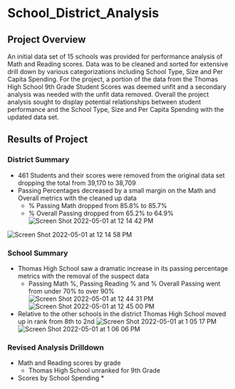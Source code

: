 # School_District_Analysis
## Project Overview

An initial data set of 15 schools was provided for performance analysis of Math and Reading scores.  Data was to be cleaned and sorted for extensive drill down by various categorizations including School Type, Size and Per Capita Spending.  For the project, a portion of the data from the Thomas High School 9th Grade Student Scores was deemed unfit and a secondary analysis was needed with the unfit data removed.  Overall the project analysis sought to display potential relationships between student performance and the School Type, Size and Per Capita Spending with the updated data set.
## Results of Project
### District Summary
  * 461 Students and their scores were removed from the original data set dropping the total from 39,170 to 38,709
  * Passing Percentages decreased by a small margin on the Math and Overall metrics with the cleaned up data
    * % Passing Math dropped from 85.8% to 85.7%
    * % Overall Passing dropped from 65.2% to 64.9%
![Screen Shot 2022-05-01 at 12 14 42 PM](https://user-images.githubusercontent.com/98665941/166156867-0589f960-e425-47e3-8564-fe81f20d500e.png)

![Screen Shot 2022-05-01 at 12 14 58 PM](https://user-images.githubusercontent.com/98665941/166156875-9ad0aec3-7e5f-4705-814d-273b47c5bf51.png)

### School Summary
  * Thomas High School saw a dramatic increase in its passing percentage metrics with the removal of the suspect data
    * Passing Math %, Passing Reading % and % Overall Passing went from under 70% to over 90%
 ![Screen Shot 2022-05-01 at 12 44 31 PM](https://user-images.githubusercontent.com/98665941/166158085-ef6feb6b-5765-465a-b630-51e0a3bbc93d.png)
 ![Screen Shot 2022-05-01 at 12 45 00 PM](https://user-images.githubusercontent.com/98665941/166158100-7c9511e3-6c74-4c1d-9652-47079eed8867.png)
 * Relative to the other schools in the district Thomas High School moved up in rank from 8th to 2nd
 ![Screen Shot 2022-05-01 at 1 05 17 PM](https://user-images.githubusercontent.com/98665941/166158706-33c4fa1e-f7e6-4c77-9a16-f81f079556a4.png)
![Screen Shot 2022-05-01 at 1 06 06 PM](https://user-images.githubusercontent.com/98665941/166158712-36c0ad99-649f-4209-a5cd-c376b8d70c68.png)

### Revised Analysis Drilldown
  * Math and Reading scores by grade
    * Thomas High School unranked for 9th Grade
  * Scores by School Spending
    * 
